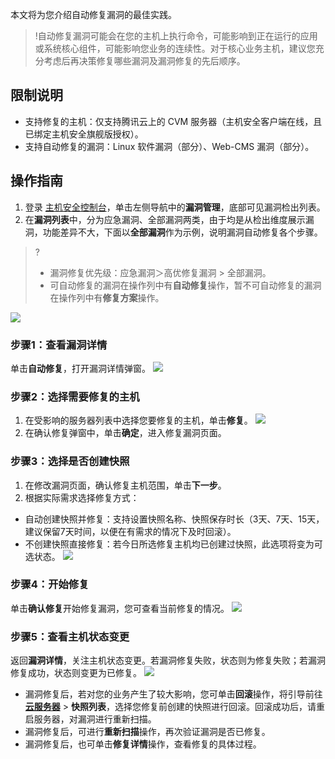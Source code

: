 本文将为您介绍自动修复漏洞的最佳实践。

>!自动修复漏洞可能会在您的主机上执行命令，可能影响到正在运行的应用或系统核心组件，可能影响您业务的连续性。对于核心业务主机，建议您充分考虑后再决策修复哪些漏洞及漏洞修复的先后顺序。

## 限制说明
- 支持修复的主机：仅支持腾讯云上的 CVM 服务器（主机安全客户端在线，且已绑定主机安全旗舰版授权）。
- 支持自动修复的漏洞：Linux 软件漏洞（部分）、Web-CMS 漏洞（部分）。

## 操作指南
1. 登录 [主机安全控制台](https://console.cloud.tencent.com/cwp)，单击左侧导航中的**漏洞管理**，底部可见漏洞检出列表。
2. 在**漏洞列表**中，分为应急漏洞、全部漏洞两类，由于均是从检出维度展示漏洞，功能差异不大，下面以**全部漏洞**作为示例，说明漏洞自动修复各个步骤。
>?
>- 漏洞修复优先级：应急漏洞＞高优修复漏洞 > 全部漏洞。
>- 可自动修复的漏洞在操作列中有**自动修复**操作，暂不可自动修复的漏洞在操作列中有**修复方案**操作。
>
![](https://qcloudimg.tencent-cloud.cn/raw/be3ce259eba89413c1ddff5a073f2e65.png)

### 步骤1：查看漏洞详情
单击**自动修复**，打开漏洞详情弹窗。
![](https://qcloudimg.tencent-cloud.cn/raw/f1eebd9b23b8b2eb0a568d29f13bac58.jpg)

### 步骤2：选择需要修复的主机
1. 在受影响的服务器列表中选择您要修复的主机，单击**修复**。
![](https://qcloudimg.tencent-cloud.cn/raw/65070d25c99998810493b7544738f6b9.jpg)
2. 在确认修复弹窗中，单击**确定**，进入修复漏洞页面。

### 步骤3：选择是否创建快照
1. 在修改漏洞页面，确认修复主机范围，单击**下一步**。
2. 根据实际需求选择修复方式：
 - 自动创建快照并修复：支持设置快照名称、快照保存时长（3天、7天、15天，建议保留7天时间，以便在有需求的情况下及时回滚）。
 - 不创建快照直接修复：若今日所选修复主机均已创建过快照，此选项将变为可选状态。
![](https://qcloudimg.tencent-cloud.cn/raw/7f0c1c4a975ce5268382f68b3d755e87.jpg)


### 步骤4：开始修复
单击**确认修复**开始修复漏洞，您可查看当前修复的情况。
![](https://qcloudimg.tencent-cloud.cn/raw/694b12454e3b0d518026d1add7ec9987.jpg)

### 步骤5：查看主机状态变更
返回**漏洞详情**，关注主机状态变更。若漏洞修复失败，状态则为修复失败；若漏洞修复成功，状态则变更为已修复。
![](https://qcloudimg.tencent-cloud.cn/raw/b133c7a6f8857b0925465a6a537fde0c.jpg)
- 漏洞修复后，若对您的业务产生了较大影响，您可单击**回滚**操作，将引导前往 **[云服务器](https://console.cloud.tencent.com/cvm/instance/index?rid=1)** > **快照列表**，选择您修复前创建的快照进行回滚。回滚成功后，请重启服务器，对漏洞进行重新扫描。
- 漏洞修复后，可进行**重新扫描**操作，再次验证漏洞是否已修复。
- 漏洞修复后，也可单击**修复详情**操作，查看修复的具体过程。



 
